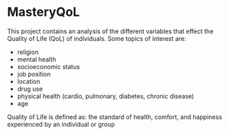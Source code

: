 # MasteryQoL
This project contains an analysis of the different variables that effect the Quality of Life (QoL) of individuals. Some topics of interest are:
- religion
- mental health
- socioeconomic status
- job position
- location
- drug use
- physical health (cardio, pulmonary, diabetes, chronic disease)
- age

Quality of Life is defined as: the standard of health, comfort, and happiness experienced by an individual or group
